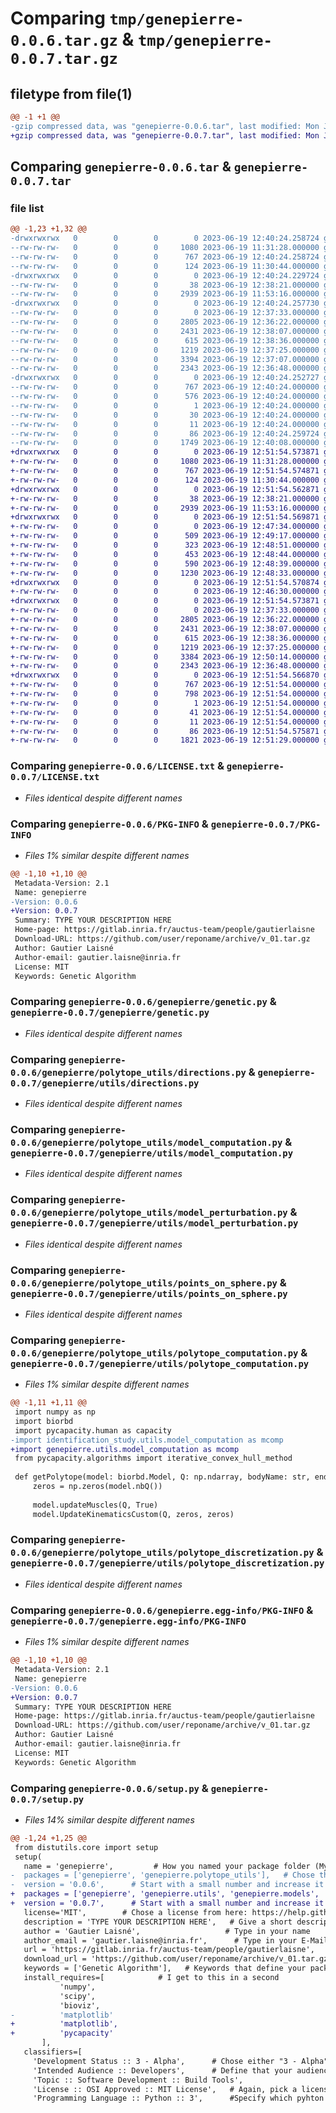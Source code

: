 # Comparing `tmp/genepierre-0.0.6.tar.gz` & `tmp/genepierre-0.0.7.tar.gz`

## filetype from file(1)

```diff
@@ -1 +1 @@
-gzip compressed data, was "genepierre-0.0.6.tar", last modified: Mon Jun 19 12:40:24 2023, max compression
+gzip compressed data, was "genepierre-0.0.7.tar", last modified: Mon Jun 19 12:51:54 2023, max compression
```

## Comparing `genepierre-0.0.6.tar` & `genepierre-0.0.7.tar`

### file list

```diff
@@ -1,23 +1,32 @@
-drwxrwxrwx   0        0        0        0 2023-06-19 12:40:24.258724 genepierre-0.0.6/
--rw-rw-rw-   0        0        0     1080 2023-06-19 11:31:28.000000 genepierre-0.0.6/LICENSE.txt
--rw-rw-rw-   0        0        0      767 2023-06-19 12:40:24.258724 genepierre-0.0.6/PKG-INFO
--rw-rw-rw-   0        0        0      124 2023-06-19 11:30:44.000000 genepierre-0.0.6/README.md
-drwxrwxrwx   0        0        0        0 2023-06-19 12:40:24.229724 genepierre-0.0.6/genepierre/
--rw-rw-rw-   0        0        0       38 2023-06-19 12:38:21.000000 genepierre-0.0.6/genepierre/__init__.py
--rw-rw-rw-   0        0        0     2939 2023-06-19 11:53:16.000000 genepierre-0.0.6/genepierre/genetic.py
-drwxrwxrwx   0        0        0        0 2023-06-19 12:40:24.257730 genepierre-0.0.6/genepierre/polytope_utils/
--rw-rw-rw-   0        0        0        0 2023-06-19 12:37:33.000000 genepierre-0.0.6/genepierre/polytope_utils/__init__.py
--rw-rw-rw-   0        0        0     2805 2023-06-19 12:36:22.000000 genepierre-0.0.6/genepierre/polytope_utils/directions.py
--rw-rw-rw-   0        0        0     2431 2023-06-19 12:38:07.000000 genepierre-0.0.6/genepierre/polytope_utils/model_computation.py
--rw-rw-rw-   0        0        0      615 2023-06-19 12:38:36.000000 genepierre-0.0.6/genepierre/polytope_utils/model_perturbation.py
--rw-rw-rw-   0        0        0     1219 2023-06-19 12:37:25.000000 genepierre-0.0.6/genepierre/polytope_utils/points_on_sphere.py
--rw-rw-rw-   0        0        0     3394 2023-06-19 12:37:07.000000 genepierre-0.0.6/genepierre/polytope_utils/polytope_computation.py
--rw-rw-rw-   0        0        0     2343 2023-06-19 12:36:48.000000 genepierre-0.0.6/genepierre/polytope_utils/polytope_discretization.py
-drwxrwxrwx   0        0        0        0 2023-06-19 12:40:24.252727 genepierre-0.0.6/genepierre.egg-info/
--rw-rw-rw-   0        0        0      767 2023-06-19 12:40:24.000000 genepierre-0.0.6/genepierre.egg-info/PKG-INFO
--rw-rw-rw-   0        0        0      576 2023-06-19 12:40:24.000000 genepierre-0.0.6/genepierre.egg-info/SOURCES.txt
--rw-rw-rw-   0        0        0        1 2023-06-19 12:40:24.000000 genepierre-0.0.6/genepierre.egg-info/dependency_links.txt
--rw-rw-rw-   0        0        0       30 2023-06-19 12:40:24.000000 genepierre-0.0.6/genepierre.egg-info/requires.txt
--rw-rw-rw-   0        0        0       11 2023-06-19 12:40:24.000000 genepierre-0.0.6/genepierre.egg-info/top_level.txt
--rw-rw-rw-   0        0        0       86 2023-06-19 12:40:24.259724 genepierre-0.0.6/setup.cfg
--rw-rw-rw-   0        0        0     1749 2023-06-19 12:40:08.000000 genepierre-0.0.6/setup.py
+drwxrwxrwx   0        0        0        0 2023-06-19 12:51:54.573871 genepierre-0.0.7/
+-rw-rw-rw-   0        0        0     1080 2023-06-19 11:31:28.000000 genepierre-0.0.7/LICENSE.txt
+-rw-rw-rw-   0        0        0      767 2023-06-19 12:51:54.574871 genepierre-0.0.7/PKG-INFO
+-rw-rw-rw-   0        0        0      124 2023-06-19 11:30:44.000000 genepierre-0.0.7/README.md
+drwxrwxrwx   0        0        0        0 2023-06-19 12:51:54.562871 genepierre-0.0.7/genepierre/
+-rw-rw-rw-   0        0        0       38 2023-06-19 12:38:21.000000 genepierre-0.0.7/genepierre/__init__.py
+-rw-rw-rw-   0        0        0     2939 2023-06-19 11:53:16.000000 genepierre-0.0.7/genepierre/genetic.py
+drwxrwxrwx   0        0        0        0 2023-06-19 12:51:54.569871 genepierre-0.0.7/genepierre/joint_configurations/
+-rw-rw-rw-   0        0        0        0 2023-06-19 12:47:34.000000 genepierre-0.0.7/genepierre/joint_configurations/__init__.py
+-rw-rw-rw-   0        0        0      509 2023-06-19 12:49:17.000000 genepierre-0.0.7/genepierre/joint_configurations/combinations.py
+-rw-rw-rw-   0        0        0      323 2023-06-19 12:48:51.000000 genepierre-0.0.7/genepierre/joint_configurations/q_4.py
+-rw-rw-rw-   0        0        0      453 2023-06-19 12:48:44.000000 genepierre-0.0.7/genepierre/joint_configurations/q_6.py
+-rw-rw-rw-   0        0        0      590 2023-06-19 12:48:39.000000 genepierre-0.0.7/genepierre/joint_configurations/q_8.py
+-rw-rw-rw-   0        0        0     1230 2023-06-19 12:48:33.000000 genepierre-0.0.7/genepierre/joint_configurations/validation.py
+drwxrwxrwx   0        0        0        0 2023-06-19 12:51:54.570874 genepierre-0.0.7/genepierre/models/
+-rw-rw-rw-   0        0        0        0 2023-06-19 12:46:30.000000 genepierre-0.0.7/genepierre/models/__init__.py
+drwxrwxrwx   0        0        0        0 2023-06-19 12:51:54.573871 genepierre-0.0.7/genepierre/utils/
+-rw-rw-rw-   0        0        0        0 2023-06-19 12:37:33.000000 genepierre-0.0.7/genepierre/utils/__init__.py
+-rw-rw-rw-   0        0        0     2805 2023-06-19 12:36:22.000000 genepierre-0.0.7/genepierre/utils/directions.py
+-rw-rw-rw-   0        0        0     2431 2023-06-19 12:38:07.000000 genepierre-0.0.7/genepierre/utils/model_computation.py
+-rw-rw-rw-   0        0        0      615 2023-06-19 12:38:36.000000 genepierre-0.0.7/genepierre/utils/model_perturbation.py
+-rw-rw-rw-   0        0        0     1219 2023-06-19 12:37:25.000000 genepierre-0.0.7/genepierre/utils/points_on_sphere.py
+-rw-rw-rw-   0        0        0     3384 2023-06-19 12:50:14.000000 genepierre-0.0.7/genepierre/utils/polytope_computation.py
+-rw-rw-rw-   0        0        0     2343 2023-06-19 12:36:48.000000 genepierre-0.0.7/genepierre/utils/polytope_discretization.py
+drwxrwxrwx   0        0        0        0 2023-06-19 12:51:54.566870 genepierre-0.0.7/genepierre.egg-info/
+-rw-rw-rw-   0        0        0      767 2023-06-19 12:51:54.000000 genepierre-0.0.7/genepierre.egg-info/PKG-INFO
+-rw-rw-rw-   0        0        0      798 2023-06-19 12:51:54.000000 genepierre-0.0.7/genepierre.egg-info/SOURCES.txt
+-rw-rw-rw-   0        0        0        1 2023-06-19 12:51:54.000000 genepierre-0.0.7/genepierre.egg-info/dependency_links.txt
+-rw-rw-rw-   0        0        0       41 2023-06-19 12:51:54.000000 genepierre-0.0.7/genepierre.egg-info/requires.txt
+-rw-rw-rw-   0        0        0       11 2023-06-19 12:51:54.000000 genepierre-0.0.7/genepierre.egg-info/top_level.txt
+-rw-rw-rw-   0        0        0       86 2023-06-19 12:51:54.575871 genepierre-0.0.7/setup.cfg
+-rw-rw-rw-   0        0        0     1821 2023-06-19 12:51:29.000000 genepierre-0.0.7/setup.py
```

### Comparing `genepierre-0.0.6/LICENSE.txt` & `genepierre-0.0.7/LICENSE.txt`

 * *Files identical despite different names*

### Comparing `genepierre-0.0.6/PKG-INFO` & `genepierre-0.0.7/PKG-INFO`

 * *Files 1% similar despite different names*

```diff
@@ -1,10 +1,10 @@
 Metadata-Version: 2.1
 Name: genepierre
-Version: 0.0.6
+Version: 0.0.7
 Summary: TYPE YOUR DESCRIPTION HERE
 Home-page: https://gitlab.inria.fr/auctus-team/people/gautierlaisne
 Download-URL: https://github.com/user/reponame/archive/v_01.tar.gz
 Author: Gautier Laisné
 Author-email: gautier.laisne@inria.fr
 License: MIT
 Keywords: Genetic Algorithm
```

### Comparing `genepierre-0.0.6/genepierre/genetic.py` & `genepierre-0.0.7/genepierre/genetic.py`

 * *Files identical despite different names*

### Comparing `genepierre-0.0.6/genepierre/polytope_utils/directions.py` & `genepierre-0.0.7/genepierre/utils/directions.py`

 * *Files identical despite different names*

### Comparing `genepierre-0.0.6/genepierre/polytope_utils/model_computation.py` & `genepierre-0.0.7/genepierre/utils/model_computation.py`

 * *Files identical despite different names*

### Comparing `genepierre-0.0.6/genepierre/polytope_utils/model_perturbation.py` & `genepierre-0.0.7/genepierre/utils/model_perturbation.py`

 * *Files identical despite different names*

### Comparing `genepierre-0.0.6/genepierre/polytope_utils/points_on_sphere.py` & `genepierre-0.0.7/genepierre/utils/points_on_sphere.py`

 * *Files identical despite different names*

### Comparing `genepierre-0.0.6/genepierre/polytope_utils/polytope_computation.py` & `genepierre-0.0.7/genepierre/utils/polytope_computation.py`

 * *Files 1% similar despite different names*

```diff
@@ -1,11 +1,11 @@
 import numpy as np
 import biorbd
 import pycapacity.human as capacity
-import identification_study.utils.model_computation as mcomp
+import genepierre.utils.model_computation as mcomp
 from pycapacity.algorithms import iterative_convex_hull_method
 
 def getPolytope(model: biorbd.Model, Q: np.ndarray, bodyName: str, endEffector: list, tol=1, withBias: bool = True, name: str = None) -> dict:
     zeros = np.zeros(model.nbQ())
 
     model.updateMuscles(Q, True)
     model.UpdateKinematicsCustom(Q, zeros, zeros)
```

### Comparing `genepierre-0.0.6/genepierre/polytope_utils/polytope_discretization.py` & `genepierre-0.0.7/genepierre/utils/polytope_discretization.py`

 * *Files identical despite different names*

### Comparing `genepierre-0.0.6/genepierre.egg-info/PKG-INFO` & `genepierre-0.0.7/genepierre.egg-info/PKG-INFO`

 * *Files 1% similar despite different names*

```diff
@@ -1,10 +1,10 @@
 Metadata-Version: 2.1
 Name: genepierre
-Version: 0.0.6
+Version: 0.0.7
 Summary: TYPE YOUR DESCRIPTION HERE
 Home-page: https://gitlab.inria.fr/auctus-team/people/gautierlaisne
 Download-URL: https://github.com/user/reponame/archive/v_01.tar.gz
 Author: Gautier Laisné
 Author-email: gautier.laisne@inria.fr
 License: MIT
 Keywords: Genetic Algorithm
```

### Comparing `genepierre-0.0.6/setup.py` & `genepierre-0.0.7/setup.py`

 * *Files 14% similar despite different names*

```diff
@@ -1,24 +1,25 @@
 from distutils.core import setup
 setup(
   name = 'genepierre',         # How you named your package folder (MyLib)
-  packages = ['genepierre', 'genepierre.polytope_utils'],   # Chose the same as "name"
-  version = '0.0.6',      # Start with a small number and increase it with every change you make
+  packages = ['genepierre', 'genepierre.utils', 'genepierre.models', 'genepierre.joint_configurations'],   # Chose the same as "name"
+  version = '0.0.7',      # Start with a small number and increase it with every change you make
   license='MIT',        # Chose a license from here: https://help.github.com/articles/licensing-a-repository
   description = 'TYPE YOUR DESCRIPTION HERE',   # Give a short description about your library
   author = 'Gautier Laisné',                   # Type in your name
   author_email = 'gautier.laisne@inria.fr',      # Type in your E-Mail
   url = 'https://gitlab.inria.fr/auctus-team/people/gautierlaisne',   # Provide either the link to your github or to your website
   download_url = 'https://github.com/user/reponame/archive/v_01.tar.gz',    # I explain this later on
   keywords = ['Genetic Algorithm'],   # Keywords that define your package best
   install_requires=[            # I get to this in a second
           'numpy',
           'scipy',
           'bioviz',
-          'matplotlib'
+          'matplotlib',
+          'pycapacity'
       ],
   classifiers=[
     'Development Status :: 3 - Alpha',      # Chose either "3 - Alpha", "4 - Beta" or "5 - Production/Stable" as the current state of your package
     'Intended Audience :: Developers',      # Define that your audience are developers
     'Topic :: Software Development :: Build Tools',
     'License :: OSI Approved :: MIT License',   # Again, pick a license
     'Programming Language :: Python :: 3',      #Specify which pyhton versions that you want to support
```


